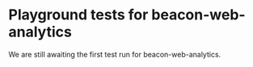 # Playground tests for beacon-web-analytics
We are still awaiting the first test run for beacon-web-analytics.
